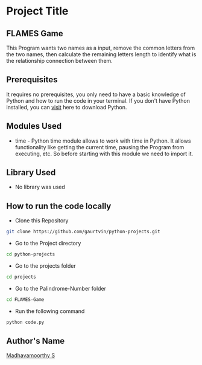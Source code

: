 
# Project Title
## FLAMES Game
This Program wants two names as a input, remove the common letters from the two names, then calculate the remaining letters length to identify what is the relationship connection between them.

## Prerequisites
It requires no prerequisites, you only need to have a basic knowledge of Python and how to run the code in your terminal. If you don't have Python installed, you can [visit](https://www.python.org/downloads/) here to download Python.

## Modules Used
- time - Python time module allows to work with time in Python. It allows functionality like getting the current time, pausing the Program from executing, etc. So before starting with this module we need to import it.

## Library Used
- No library was used

## How to run the code locally

- Clone this Repository
```bash
git clone https://github.com/gaurtvin/python-projects.git
```
- Go to the Project directory
```bash
cd python-projects
```
- Go to the projects folder
```bash
cd projects
```
- Go to the Palindrome-Number folder
```bash
cd FLAMES-Game
```
- Run the following command
```bash
python code.py
```

## Author's Name

[Madhavamoorthy S](https://github.com/madhavanSPR)

